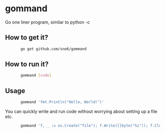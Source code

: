 gommand
=======

Go one liner program, similar to python -c

How to get it?
-------------
```bash
       go get github.com/sno6/gommand
```

How to run it?
-------------
```bash
       gommand [code]
```

Usage
-----
```bash
       gommand 'fmt.Println("Hello, World!")'
```
You can quickly write and run code without worrying about setting up a file etc.
```bash
       gommand 'f, _ := os.Create("file"); f.Write([]byte("hi")); f.Close()'
```
